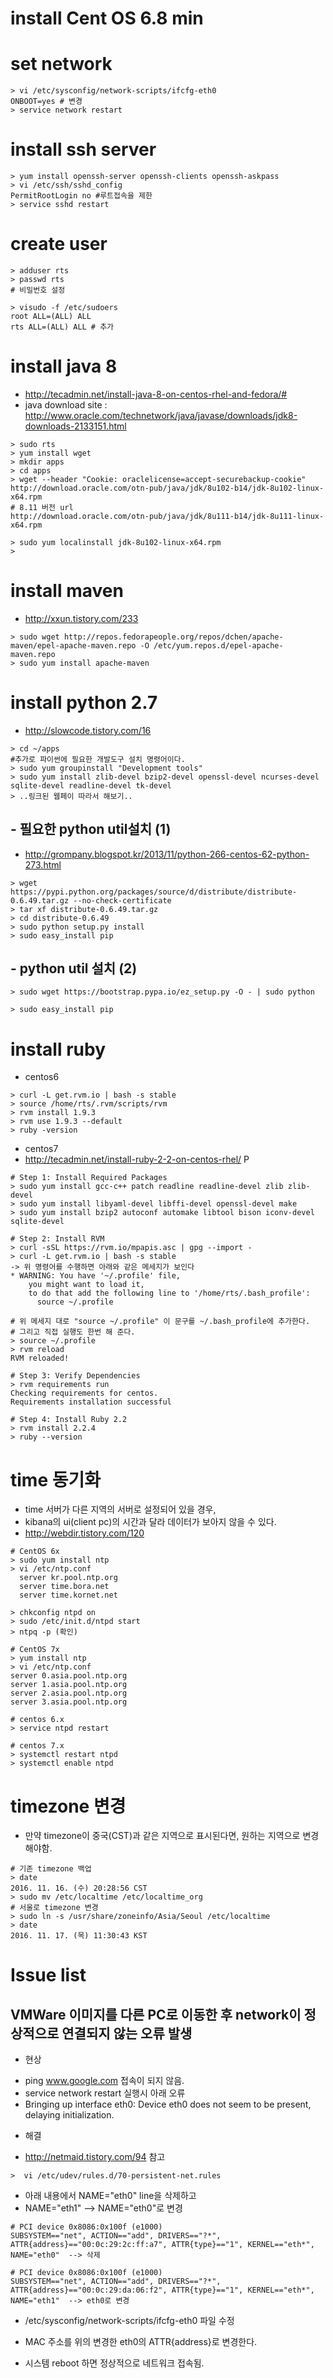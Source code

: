 # install Cent OS 6.8 min

# set network
```
> vi /etc/sysconfig/network-scripts/ifcfg-eth0
ONBOOT=yes # 변경
> service network restart
```

# install ssh server
```
> yum install openssh-server openssh-clients openssh-askpass
> vi /etc/ssh/sshd_config
PermitRootLogin no #루트접속을 제한
> service sshd restart
```

# create user
```
> adduser rts
> passwd rts
# 비밀번호 설정

> visudo -f /etc/sudoers
root ALL=(ALL) ALL
rts ALL=(ALL) ALL # 추가
```

# install java 8
- http://tecadmin.net/install-java-8-on-centos-rhel-and-fedora/#
- java download site : http://www.oracle.com/technetwork/java/javase/downloads/jdk8-downloads-2133151.html
```
> sudo rts
> yum install wget
> mkdir apps
> cd apps
> wget --header "Cookie: oraclelicense=accept-securebackup-cookie" http://download.oracle.com/otn-pub/java/jdk/8u102-b14/jdk-8u102-linux-x64.rpm
# 8.11 버전 url
http://download.oracle.com/otn-pub/java/jdk/8u111-b14/jdk-8u111-linux-x64.rpm

> sudo yum localinstall jdk-8u102-linux-x64.rpm
>
```

# install maven
- http://xxun.tistory.com/233
```
> sudo wget http://repos.fedorapeople.org/repos/dchen/apache-maven/epel-apache-maven.repo -O /etc/yum.repos.d/epel-apache-maven.repo
> sudo yum install apache-maven
```

# install python 2.7
- http://slowcode.tistory.com/16
```
> cd ~/apps
#추가로 파이썬에 필요한 개발도구 설치 명령어이다.
> sudo yum groupinstall "Development tools"
> sudo yum install zlib-devel bzip2-devel openssl-devel ncurses-devel sqlite-devel readline-devel tk-devel
> ..링크된 웹페이 따라서 해보기..
```

## - 필요한 python util설치 (1)
- http://grompany.blogspot.kr/2013/11/python-266-centos-62-python-273.html
```
> wget https://pypi.python.org/packages/source/d/distribute/distribute-0.6.49.tar.gz --no-check-certificate
> tar xf distribute-0.6.49.tar.gz
> cd distribute-0.6.49
> sudo python setup.py install
> sudo easy_install pip
```

## - python util 설치 (2)
```
> sudo wget https://bootstrap.pypa.io/ez_setup.py -O - | sudo python

> sudo easy_install pip
```

# install ruby
- centos6
```
> curl -L get.rvm.io | bash -s stable
> source /home/rts/.rvm/scripts/rvm
> rvm install 1.9.3
> rvm use 1.9.3 --default
> ruby -version
```

- centos7
- http://tecadmin.net/install-ruby-2-2-on-centos-rhel/ P
```
# Step 1: Install Required Packages
> sudo yum install gcc-c++ patch readline readline-devel zlib zlib-devel
> sudo yum install libyaml-devel libffi-devel openssl-devel make
> sudo yum install bzip2 autoconf automake libtool bison iconv-devel sqlite-devel

# Step 2: Install RVM
> curl -sSL https://rvm.io/mpapis.asc | gpg --import -
> curl -L get.rvm.io | bash -s stable
-> 위 명령어를 수행하면 아래와 같은 메세지가 보인다
* WARNING: You have '~/.profile' file,
    you might want to load it,
    to do that add the following line to '/home/rts/.bash_profile':
      source ~/.profile

# 위 메세지 대로 "source ~/.profile" 이 문구를 ~/.bash_profile에 추가한다.
# 그리고 직접 실행도 한번 해 준다.
> source ~/.profile
> rvm reload
RVM reloaded!

# Step 3: Verify Dependencies
> rvm requirements run
Checking requirements for centos.
Requirements installation successful

# Step 4: Install Ruby 2.2
> rvm install 2.2.4
> ruby --version
```

# time 동기화
- time 서버가 다른 지역의 서버로 설정되어 있을 경우,
- kibana의 ui(client pc)의 시간과 달라 데이터가 보아지 않을 수 있다.
- http://webdir.tistory.com/120
```
# CentOS 6x
> sudo yum install ntp
> vi /etc/ntp.conf
  server kr.pool.ntp.org
  server time.bora.net
  server time.kornet.net

> chkconfig ntpd on
> sudo /etc/init.d/ntpd start
> ntpq -p (확인)

# CentOS 7x
> yum install ntp
> vi /etc/ntp.conf
server 0.asia.pool.ntp.org
server 1.asia.pool.ntp.org
server 2.asia.pool.ntp.org
server 3.asia.pool.ntp.org

# centos 6.x
> service ntpd restart

# centos 7.x
> systemctl restart ntpd
> systemctl enable ntpd
```
# timezone 변경
- 만약 timezone이 중국(CST)과 같은 지역으로 표시된다면, 원하는 지역으로 변경해야함.
```
# 기존 timezone 백업
> date
2016. 11. 16. (수) 20:28:56 CST
> sudo mv /etc/localtime /etc/localtime_org
# 서울로 timezone 변경
> sudo ln -s /usr/share/zoneinfo/Asia/Seoul /etc/localtime
> date
2016. 11. 17. (목) 11:30:43 KST
```

# Issue list
## VMWare 이미지를 다른 PC로 이동한 후 network이 정상적으로 연결되지 않는 오류 발생
- 현상
 * ping www.google.com 접속이 되지 않음.
 * service network restart 실행시 아래 오류
 * Bringing up interface eth0:  Device eth0 does not seem to be present, delaying initialization.

- 해결
 * http://netmaid.tistory.com/94 참고

```
>  vi /etc/udev/rules.d/70-persistent-net.rules
```
 * 아래 내용에서 NAME="eth0" line을 삭제하고
 * NAME="eth1"  --> NAME="eth0"로 변경
```
# PCI device 0x8086:0x100f (e1000)
SUBSYSTEM=="net", ACTION=="add", DRIVERS=="?*", ATTR{address}=="00:0c:29:2c:ff:a7", ATTR{type}=="1", KERNEL=="eth*", NAME="eth0"  --> 삭제

# PCI device 0x8086:0x100f (e1000)
SUBSYSTEM=="net", ACTION=="add", DRIVERS=="?*", ATTR{address}=="00:0c:29:da:06:f2", ATTR{type}=="1", KERNEL=="eth*", NAME="eth1"  --> eth0로 변경
```

 * /etc/sysconfig/network-scripts/ifcfg-eth0 파일 수정
  - MAC 주소를 위의 변경한 eth0의 ATTR{address}로 변경한다.
 * 시스템 reboot 하면 정상적으로 네트워크 접속됨.
